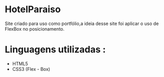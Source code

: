 # HotelParaiso
Site criado para uso como portfólio,a ideia desse site foi aplicar o uso de FlexBox no posicionamento.

# Linguagens utilizadas :
- HTML5
- CSS3 (Flex - Box)
